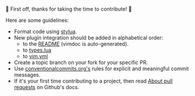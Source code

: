 🎉 First off, thanks for taking the time to contribute! 🎉

Here are some guidelines:
- Format code using [stylua](https://github.com/johnnymorganz/stylua).
- New plugin integration should be added in alphabetical order:
  - to the [README](https://github.com/catppuccin/nvim#integrations) (vimdoc is auto-generated).
  - to [types.lua](https://github.com/catppuccin/nvim/blob/main/lua/catppuccin/types.lua)
  - to [vim.yml](https://github.com/catppuccin/nvim/blob/main/vim.yml)
- Create a topic branch on your fork for your specific PR.
- Use [conventionalcommits.org's](https://www.conventionalcommits.org/en/v1.0.0/) 
  rules for explicit and meaningful commit messages.
- If it's your first time contributing to a project, then read 
  [About pull requests](https://docs.github.com/en/github/collaborating-with-pull-requests/proposing-changes-to-your-work-with-pull-requests/about-pull-requests) 
  on Github's docs.
